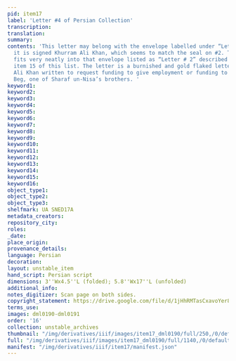 ```yaml
---
pid: item17
label: 'Letter #4 of Persian Collection'
transcription:
translation:
summary:
contents: 'This letter may belong with the envelope labelled under “Letter #2” since
  it is signed Khurram Ali Khan, which seems to match the seal on #2. The letter also
  fits very neatly into that envelope listed as “Letter # 2” described as part of
  item 15 of this list. The letter is a burnished and gold flaked letter from Khurram
  Ali Khan written to request funding to give employment or funding to Mirza Daim
  Beg, one of Sharaf un-Nisa’s brothers. '
keyword1:
keyword2:
keyword3:
keyword4:
keyword5:
keyword6:
keyword7:
keyword8:
keyword9:
keyword10:
keyword11:
keyword12:
keyword13:
keyword14:
keyword15:
keyword16:
object_type1:
object_type2:
object_type3:
shelfmark: UA SNED17A
metadata_creators:
repository_city:
roles:
_date:
place_origin:
provenance_details:
language: Persian
decoration:
layout: unstable_item
hand_script: Persian script
dimensions: 3''Wx4.5''L (folded); 5.8''Wx17''L (unfolded)
additional_info:
notes_digitizer: Scan page on both sides.
copyright_statement: https://drive.google.com/file/d/1jHhRMTasCxavoYer89Wn8_Xn65nL0sW0/view?usp=sharing
terms_use:
images: dml0190-dml0191
order: '16'
collection: unstable_archives
thumbnail: "/img/derivatives/iiif/images/item17_dml0190/full/250,/0/default.jpg"
full: "/img/derivatives/iiif/images/item17_dml0190/full/1140,/0/default.jpg"
manifest: "/img/derivatives/iiif/item17/manifest.json"
---
```

